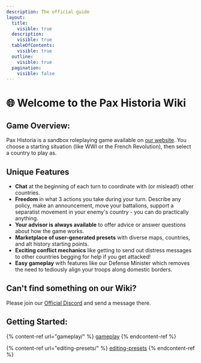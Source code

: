 ```yaml
---
description: The official guide
layout:
  title:
    visible: true
  description:
    visible: true
  tableOfContents:
    visible: true
  outline:
    visible: true
  pagination:
    visible: false
---
```


# 🌐 Welcome to the Pax Historia Wiki

## Game Overview:

Pax Historia is a sandbox roleplaying game available on [our website](https://www.paxhistoria.co). You choose a starting situation (like WWI or the French Revolution), then select a country to play as.

## Unique Features

* **Chat** at the beginning of each turn to coordinate with (or mislead!) other countries.
* **Freedom** in what 3 actions you take during your turn. Describe any policy, make an announcement, move your battalions, support a separatist movement in your enemy's country - you can do practically anything.&#x20;
* **Your advisor is always available** to offer advice or answer questions about how the game works.
* **Marketplace of user-generated presets** with diverse maps, countries, and alt history starting points.
* **Exciting conflict mechanics** like getting to send out distress messages to other countries begging for help if you get attacked!
* **Easy gameplay** with features like our Defense Minister which removes the need to tediously align your troops along domestic borders.

## Can't find something on our Wiki?

Please join our [Official Discord](https://discord.gg/ZZKUeXxAra) and send a message there.&#x20;

## Getting Started:

{% content-ref url="gameplay/" %}
[gameplay](gameplay/)
{% endcontent-ref %}

{% content-ref url="editing-presets/" %}
[editing-presets](editing-presets/)
{% endcontent-ref %}
